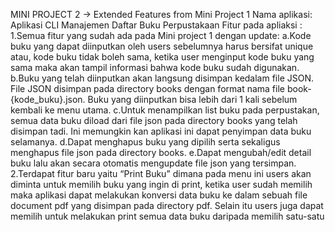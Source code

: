 MINI PROJECT 2 -> Extended Features from Mini Project 1
Nama aplikasi: Aplikasi CLI Manajemen Daftar Buku Perpustakaan
Fitur pada apliaksi	: 
    1.Semua fitur yang sudah ada pada Mini project 1 dengan update:
        a.Kode buku yang dapat diinputkan oleh users sebelumnya harus bersifat unique atau, kode buku tidak boleh sama, ketika user menginput kode buku yang sama maka akan tampil informasi bahwa kode buku sudah digunakan.
        b.Buku yang telah diinputkan akan langsung disimpan kedalam file JSON. File JSON disimpan pada directory books dengan format nama file book-{kode_buku}.json. Buku yang diinputkan bisa lebih dari 1 kali sebelum kembali ke menu utama.
        c.Untuk menampilkan list buku pada perpustakan, semua data buku diload dari file json pada directory books yang telah disimpan tadi.  Ini memungkin kan aplikasi ini dapat penyimpan data buku selamanya.
        d.Dapat menghapus buku yang dipilih serta sekaligus menghapus file json pada directory books.
        e.Dapat mengubah/edit detail buku lalu akan secara otomatis mengupdate file json yang tersimpan.
    2.Terdapat fitur baru yaitu “Print Buku” dimana pada menu ini users akan diminta untuk memilih buku yang ingin di print, ketika user sudah memilih maka aplikasi dapat melakukan konversi data buku ke dalam sebuah file document pdf yang disimpan pada directory pdf. Selain itu users juga dapat memilih untuk melakukan print semua data buku daripada memilih satu-satu


